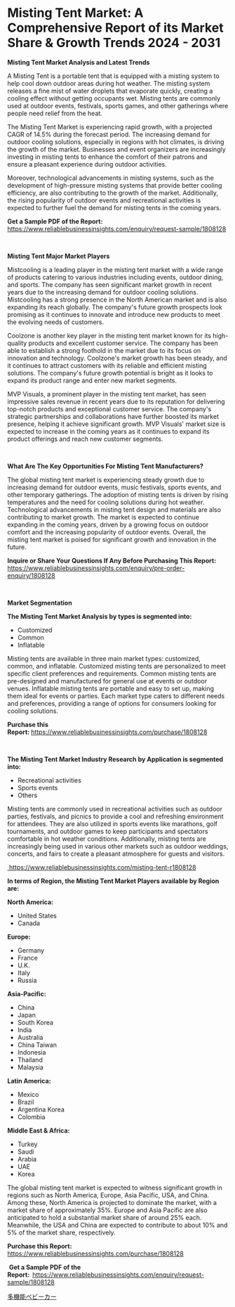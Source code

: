 <p><h1>Misting Tent Market: A Comprehensive Report of its Market Share & Growth Trends 2024 - 2031</h1></p><p><strong>Misting Tent Market Analysis and Latest Trends</strong></p>
<p><p>A Misting Tent is a portable tent that is equipped with a misting system to help cool down outdoor areas during hot weather. The misting system releases a fine mist of water droplets that evaporate quickly, creating a cooling effect without getting occupants wet. Misting tents are commonly used at outdoor events, festivals, sports games, and other gatherings where people need relief from the heat.</p><p>The Misting Tent Market is experiencing rapid growth, with a projected CAGR of 14.5% during the forecast period. The increasing demand for outdoor cooling solutions, especially in regions with hot climates, is driving the growth of the market. Businesses and event organizers are increasingly investing in misting tents to enhance the comfort of their patrons and ensure a pleasant experience during outdoor activities.</p><p>Moreover, technological advancements in misting systems, such as the development of high-pressure misting systems that provide better cooling efficiency, are also contributing to the growth of the market. Additionally, the rising popularity of outdoor events and recreational activities is expected to further fuel the demand for misting tents in the coming years.</p></p>
<p><strong>Get a Sample PDF of the Report:&nbsp;</strong> <a href="https://www.reliablebusinessinsights.com/enquiry/request-sample/1808128">https://www.reliablebusinessinsights.com/enquiry/request-sample/1808128</a></p>
<p>&nbsp;</p>
<p><strong>Misting Tent Major Market Players</strong></p>
<p><p>Mistcooling is a leading player in the misting tent market with a wide range of products catering to various industries including events, outdoor dining, and sports. The company has seen significant market growth in recent years due to the increasing demand for outdoor cooling solutions. Mistcooling has a strong presence in the North American market and is also expanding its reach globally. The company's future growth prospects look promising as it continues to innovate and introduce new products to meet the evolving needs of customers.</p><p>Coolzone is another key player in the misting tent market known for its high-quality products and excellent customer service. The company has been able to establish a strong foothold in the market due to its focus on innovation and technology. Coolzone's market growth has been steady, and it continues to attract customers with its reliable and efficient misting solutions. The company's future growth potential is bright as it looks to expand its product range and enter new market segments.</p><p>MVP Visuals, a prominent player in the misting tent market, has seen impressive sales revenue in recent years due to its reputation for delivering top-notch products and exceptional customer service. The company's strategic partnerships and collaborations have further boosted its market presence, helping it achieve significant growth. MVP Visuals' market size is expected to increase in the coming years as it continues to expand its product offerings and reach new customer segments.</p></p>
<p>&nbsp;</p>
<p><strong>What Are The Key Opportunities For Misting Tent Manufacturers?</strong></p>
<p><p>The global misting tent market is experiencing steady growth due to increasing demand for outdoor events, music festivals, sports events, and other temporary gatherings. The adoption of misting tents is driven by rising temperatures and the need for cooling solutions during hot weather. Technological advancements in misting tent design and materials are also contributing to market growth. The market is expected to continue expanding in the coming years, driven by a growing focus on outdoor comfort and the increasing popularity of outdoor events. Overall, the misting tent market is poised for significant growth and innovation in the future.</p></p>
<p><strong>Inquire or Share Your Questions If Any Before Purchasing This Report:</strong> <a href="https://www.reliablebusinessinsights.com/enquiry/pre-order-enquiry/1808128">https://www.reliablebusinessinsights.com/enquiry/pre-order-enquiry/1808128</a></p>
<p>&nbsp;</p>
<p><strong>Market Segmentation</strong></p>
<p><strong>The Misting Tent Market Analysis by types is segmented into:</strong></p>
<p><ul><li>Customized</li><li>Common</li><li>Inflatable</li></ul></p>
<p><p>Misting tents are available in three main market types: customized, common, and inflatable. Customized misting tents are personalized to meet specific client preferences and requirements. Common misting tents are pre-designed and manufactured for general use at events or outdoor venues. Inflatable misting tents are portable and easy to set up, making them ideal for events or parties. Each market type caters to different needs and preferences, providing a range of options for consumers looking for cooling solutions.</p></p>
<p><strong>Purchase this Report:&nbsp;</strong><a href="https://www.reliablebusinessinsights.com/purchase/1808128">https://www.reliablebusinessinsights.com/purchase/1808128</a></p>
<p>&nbsp;</p>
<p><strong>The Misting Tent Market Industry Research by Application is segmented into:</strong></p>
<p><ul><li>Recreational activities</li><li>Sports events</li><li>Others</li></ul></p>
<p><p>Misting tents are commonly used in recreational activities such as outdoor parties, festivals, and picnics to provide a cool and refreshing environment for attendees. They are also utilized in sports events like marathons, golf tournaments, and outdoor games to keep participants and spectators comfortable in hot weather conditions. Additionally, misting tents are increasingly being used in various other markets such as outdoor weddings, concerts, and fairs to create a pleasant atmosphere for guests and visitors.</p></p>
<p><a href="https://www.reliablebusinessinsights.com/misting-tent-r1808128">&nbsp;https://www.reliablebusinessinsights.com/misting-tent-r1808128</a></p>
<p><strong>In terms of Region, the Misting Tent Market Players available by Region are:</strong></p>
<p>
    <p> <strong> North America: </strong>
        <ul>
            <li>United States</li>
            <li>Canada</li>
        </ul>
        </p> 
    <p> <strong> Europe: </strong>
        <ul>
            <li>Germany</li>
            <li>France</li>
            <li>U.K.</li>
            <li>Italy</li>
            <li>Russia</li>
        </ul>
        </p> 
    <p> <strong> Asia-Pacific: </strong>
        <ul>
            <li>China</li>
            <li>Japan</li>
            <li>South Korea</li>
            <li>India</li>
            <li>Australia</li>
            <li>China Taiwan</li>
            <li>Indonesia</li>
            <li>Thailand</li>
            <li>Malaysia</li>
        </ul>
        </p> 
    <p> <strong> Latin America: </strong>
        <ul>
            <li>Mexico</li>
            <li>Brazil</li>
            <li>Argentina Korea</li>
            <li>Colombia</li>
        </ul>
        </p> 
    <p> <strong> Middle East & Africa: </strong>
        <ul>
            <li>Turkey</li>
            <li>Saudi</li>
            <li>Arabia</li>
            <li>UAE</li>
            <li>Korea</li>
        </ul>
    </p>
    </p>
<p><p>The global misting tent market is expected to witness significant growth in regions such as North America, Europe, Asia Pacific, USA, and China. Among these, North America is projected to dominate the market, with a market share of approximately 35%. Europe and Asia Pacific are also anticipated to hold a substantial market share of around 25% each. Meanwhile, the USA and China are expected to contribute to about 10% and 5% of the market share, respectively.</p></p>
<p><strong>Purchase this Report: </strong><a href="https://www.reliablebusinessinsights.com/purchase/1808128">https://www.reliablebusinessinsights.com/purchase/1808128</a></p>
<p>&nbsp;<strong>Get a Sample PDF of the Report:&nbsp;&nbsp;</strong><a href="https://www.reliablebusinessinsights.com/enquiry/request-sample/1808128">https://www.reliablebusinessinsights.com/enquiry/request-sample/1808128</a></p>
<p><strong></strong></p>
<p><p><a href="https://github.com/CieloStamm/Market-Research-Report-List-1/blob/main/5712439141788.md">多機能ベビーカー</a></p></p>